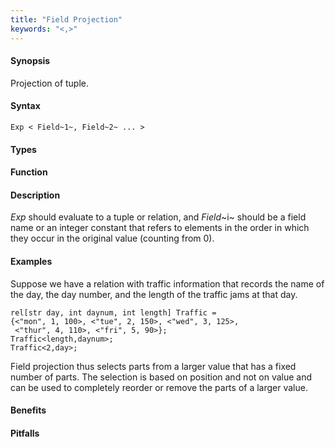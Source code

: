 ```yaml
---
title: "Field Projection"
keywords: "<,>"
---
```


#### Synopsis

Projection of tuple.

#### Syntax

`Exp < Field~1~, Field~2~ ... >`

#### Types

#### Function

#### Description

_Exp_ should evaluate to a tuple or relation, and _Field_~i~ should be a field name or an integer constant
 that refers to elements in the order in which they occur in the original value (counting from 0). 

#### Examples

Suppose we have a relation with traffic information that records the name of the day, the day number, and the length of the traffic jams at that day.
```rascal-shell
rel[str day, int daynum, int length] Traffic = 
{<"mon", 1, 100>, <"tue", 2, 150>, <"wed", 3, 125>, 
 <"thur", 4, 110>, <"fri", 5, 90>};
Traffic<length,daynum>;
Traffic<2,day>;
```
Field projection thus selects parts from a larger value that has a fixed number of parts. The selection is based on position and not on value and can be used to completely reorder or remove the parts of a larger value.

#### Benefits

#### Pitfalls

